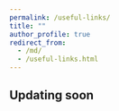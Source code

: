 ```yaml
---
permalink: /useful-links/
title: ""
author_profile: true
redirect_from: 
  - /md/
  - /useful-links.html
---
```

<h2>Updating soon</h2>
